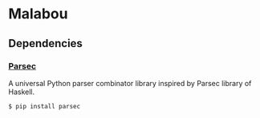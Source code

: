 # Malabou

## Dependencies
### **[Parsec](https://pythonhosted.org/parsec/)**
A universal Python parser combinator library inspired by Parsec library of Haskell.

`$ pip install parsec`

### 
